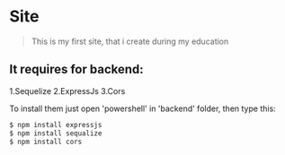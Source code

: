 Site
==========================================================

>This is my first site, that i create during my education

It requires for backend:
---------------------------------------------------------

1.Sequelize
2.ExpressJs
3.Cors


To install them just open 'powershell' in 'backend' folder, then type this:

```sh
$ npm install expressjs
$ npm install sequalize
$ npm install cors
```
